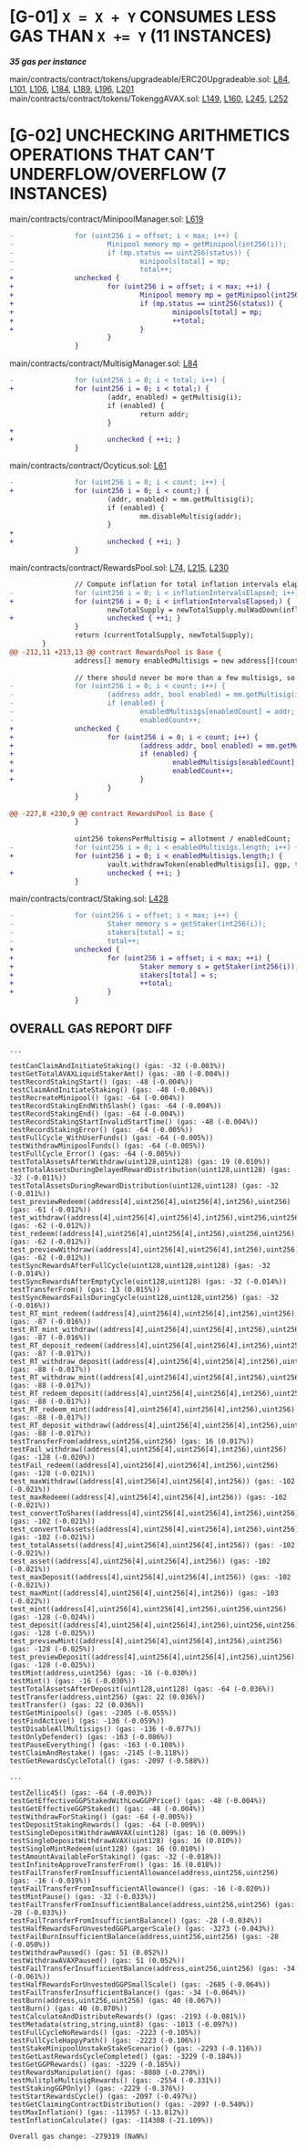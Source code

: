 # [G-01] ```X = X + Y``` CONSUMES LESS GAS THAN ```X += Y``` (11 INSTANCES)

***35 gas per instance***

main/contracts/contract/tokens/upgradeable/ERC20Upgradeable.sol: [L84](https://github.com/code-423n4/2022-12-gogopool/blob/main/contracts/contract/tokens/upgradeable/ERC20Upgradeable.sol#L84), [L101](https://github.com/code-423n4/2022-12-gogopool/blob/main/contracts/contract/tokens/upgradeable/ERC20Upgradeable.sol#L101), [L106](https://github.com/code-423n4/2022-12-gogopool/blob/main/contracts/contract/tokens/upgradeable/ERC20Upgradeable.sol#L106), [L184](https://github.com/code-423n4/2022-12-gogopool/blob/main/contracts/contract/tokens/upgradeable/ERC20Upgradeable.sol#L184), [L189](https://github.com/code-423n4/2022-12-gogopool/blob/main/contracts/contract/tokens/upgradeable/ERC20Upgradeable.sol#L189), [L196](https://github.com/code-423n4/2022-12-gogopool/blob/main/contracts/contract/tokens/upgradeable/ERC20Upgradeable.sol#L196), [L201](https://github.com/code-423n4/2022-12-gogopool/blob/main/contracts/contract/tokens/upgradeable/ERC20Upgradeable.sol#L201)
main/contracts/contract/tokens/TokenggAVAX.sol: [L149](https://github.com/code-423n4/2022-12-gogopool/blob/main/contracts/contract/tokens/TokenggAVAX.sol#L149), [L160](https://github.com/code-423n4/2022-12-gogopool/blob/main/contracts/contract/tokens/TokenggAVAX.sol#L160), [L245](https://github.com/code-423n4/2022-12-gogopool/blob/main/contracts/contract/tokens/TokenggAVAX.sol#L245), [L252](https://github.com/code-423n4/2022-12-gogopool/blob/main/contracts/contract/tokens/TokenggAVAX.sol#L252)

# [G-02] UNCHECKING ARITHMETICS OPERATIONS THAT CAN’T UNDERFLOW/OVERFLOW (7 INSTANCES)

main/contracts/contract/MinipoolManager.sol: [L619](https://github.com/code-423n4/2022-12-gogopool/blob/main/contracts/contract/MinipoolManager.sol#L619)

```diff
-               for (uint256 i = offset; i < max; i++) {
-                       Minipool memory mp = getMinipool(int256(i));
-                       if (mp.status == uint256(status)) {
-                               minipools[total] = mp;
-                               total++;
+               unchecked {
+                       for (uint256 i = offset; i < max; ++i) {
+                               Minipool memory mp = getMinipool(int256(i));
+                               if (mp.status == uint256(status)) {
+                                       minipools[total] = mp;
+                                       ++total;
+                               }
                        }
                }
```

main/contracts/contract/MultisigManager.sol: [L84](https://github.com/code-423n4/2022-12-gogopool/blob/main/contracts/contract/MultisigManager.sol#L84)

```diff
-               for (uint256 i = 0; i < total; i++) {
+               for (uint256 i = 0; i < total;) {
                        (addr, enabled) = getMultisig(i);
                        if (enabled) {
                                return addr;
                        }
+
+                       unchecked { ++i; }
                }
```

main/contracts/contract/Ocyticus.sol: [L61](https://github.com/code-423n4/2022-12-gogopool/blob/main/contracts/contract/Ocyticus.sol#L61)

```diff
-               for (uint256 i = 0; i < count; i++) {
+               for (uint256 i = 0; i < count;) {
                        (addr, enabled) = mm.getMultisig(i);
                        if (enabled) {
                                mm.disableMultisig(addr);
                        }
+
+                       unchecked { ++i; }
                }
```

main/contracts/contract/RewardsPool.sol: [L74](https://github.com/code-423n4/2022-12-gogopool/blob/main/contracts/contract/RewardsPool.sol#L74), [L215](https://github.com/code-423n4/2022-12-gogopool/blob/main/contracts/contract/RewardsPool.sol#L215), [L230](https://github.com/code-423n4/2022-12-gogopool/blob/main/contracts/contract/RewardsPool.sol#L230)

```diff
                // Compute inflation for total inflation intervals elapsed
-               for (uint256 i = 0; i < inflationIntervalsElapsed; i++) {
+               for (uint256 i = 0; i < inflationIntervalsElapsed;) {
                        newTotalSupply = newTotalSupply.mulWadDown(inflationRate);
+                       unchecked { ++i; }
                }
                return (currentTotalSupply, newTotalSupply);
        }
@@ -212,11 +213,13 @@ contract RewardsPool is Base {
                address[] memory enabledMultisigs = new address[](count);
 
                // there should never be more than a few multisigs, so a loop should be fine here
-               for (uint256 i = 0; i < count; i++) {
-                       (address addr, bool enabled) = mm.getMultisig(i);
-                       if (enabled) {
-                               enabledMultisigs[enabledCount] = addr;
-                               enabledCount++;
+               unchecked {
+                       for (uint256 i = 0; i < count; i++) {
+                               (address addr, bool enabled) = mm.getMultisig(i);
+                               if (enabled) {
+                                       enabledMultisigs[enabledCount] = addr;
+                                       enabledCount++;
+                               }
                        }
                }
 
@@ -227,8 +230,9 @@ contract RewardsPool is Base {
                }
 
                uint256 tokensPerMultisig = allotment / enabledCount;
-               for (uint256 i = 0; i < enabledMultisigs.length; i++) {
+               for (uint256 i = 0; i < enabledMultisigs.length;) {
                        vault.withdrawToken(enabledMultisigs[i], ggp, tokensPerMultisig);
+                       unchecked { ++i; }
                }
```

main/contracts/contract/Staking.sol: [L428](https://github.com/code-423n4/2022-12-gogopool/blob/main/contracts/contract/Staking.sol#L428)

```diff
-               for (uint256 i = offset; i < max; i++) {
-                       Staker memory s = getStaker(int256(i));
-                       stakers[total] = s;
-                       total++;
+               unchecked {
+                       for (uint256 i = offset; i < max; ++i) {
+                               Staker memory s = getStaker(int256(i));
+                               stakers[total] = s;
+                               ++total;
+                       }
                }
```

## OVERALL GAS REPORT DIFF

```
...

testCanClaimAndInitiateStaking() (gas: -32 (-0.003%)) 
testGetTotalAVAXLiquidStakerAmt() (gas: -80 (-0.004%)) 
testRecordStakingStart() (gas: -48 (-0.004%)) 
testClaimAndInitiateStaking() (gas: -48 (-0.004%)) 
testRecreateMinipool() (gas: -64 (-0.004%)) 
testRecordStakingEndWithSlash() (gas: -64 (-0.004%)) 
testRecordStakingEnd() (gas: -64 (-0.004%)) 
testRecordStakingStartInvalidStartTime() (gas: -48 (-0.004%)) 
testRecordStakingError() (gas: -64 (-0.005%)) 
testFullCycle_WithUserFunds() (gas: -64 (-0.005%)) 
testWithdrawMinipoolFunds() (gas: -64 (-0.005%)) 
testFullCycle_Error() (gas: -64 (-0.005%)) 
testTotalAssetsAfterWithdraw(uint128,uint128) (gas: 19 (0.010%)) 
testTotalAssetsDuringDelayedRewardDistribution(uint128,uint128) (gas: -32 (-0.011%)) 
testTotalAssetsDuringRewardDistribution(uint128,uint128) (gas: -32 (-0.011%)) 
test_previewRedeem((address[4],uint256[4],uint256[4],int256),uint256) (gas: -61 (-0.012%)) 
test_withdraw((address[4],uint256[4],uint256[4],int256),uint256,uint256) (gas: -62 (-0.012%)) 
test_redeem((address[4],uint256[4],uint256[4],int256),uint256,uint256) (gas: -62 (-0.012%)) 
test_previewWithdraw((address[4],uint256[4],uint256[4],int256),uint256) (gas: -62 (-0.012%)) 
testSyncRewardsAfterFullCycle(uint128,uint128,uint128) (gas: -32 (-0.014%)) 
testSyncRewardsAfterEmptyCycle(uint128,uint128) (gas: -32 (-0.014%)) 
testTransferFrom() (gas: 13 (0.015%)) 
testSyncRewardsFailsDuringCycle(uint128,uint128,uint256) (gas: -32 (-0.016%)) 
test_RT_mint_redeem((address[4],uint256[4],uint256[4],int256),uint256) (gas: -87 (-0.016%)) 
test_RT_mint_withdraw((address[4],uint256[4],uint256[4],int256),uint256) (gas: -87 (-0.016%)) 
test_RT_deposit_redeem((address[4],uint256[4],uint256[4],int256),uint256) (gas: -87 (-0.017%)) 
test_RT_withdraw_deposit((address[4],uint256[4],uint256[4],int256),uint256) (gas: -88 (-0.017%)) 
test_RT_withdraw_mint((address[4],uint256[4],uint256[4],int256),uint256) (gas: -88 (-0.017%)) 
test_RT_redeem_deposit((address[4],uint256[4],uint256[4],int256),uint256) (gas: -88 (-0.017%)) 
test_RT_redeem_mint((address[4],uint256[4],uint256[4],int256),uint256) (gas: -88 (-0.017%)) 
test_RT_deposit_withdraw((address[4],uint256[4],uint256[4],int256),uint256) (gas: -88 (-0.017%)) 
testTransferFrom(address,uint256,uint256) (gas: 16 (0.017%)) 
testFail_withdraw((address[4],uint256[4],uint256[4],int256),uint256) (gas: -128 (-0.020%)) 
testFail_redeem((address[4],uint256[4],uint256[4],int256),uint256) (gas: -128 (-0.021%)) 
test_maxWithdraw((address[4],uint256[4],uint256[4],int256)) (gas: -102 (-0.021%)) 
test_maxRedeem((address[4],uint256[4],uint256[4],int256)) (gas: -102 (-0.021%)) 
test_convertToShares((address[4],uint256[4],uint256[4],int256),uint256) (gas: -102 (-0.021%)) 
test_convertToAssets((address[4],uint256[4],uint256[4],int256),uint256) (gas: -102 (-0.021%)) 
test_totalAssets((address[4],uint256[4],uint256[4],int256)) (gas: -102 (-0.021%)) 
test_asset((address[4],uint256[4],uint256[4],int256)) (gas: -102 (-0.021%)) 
test_maxDeposit((address[4],uint256[4],uint256[4],int256)) (gas: -102 (-0.021%)) 
test_maxMint((address[4],uint256[4],uint256[4],int256)) (gas: -103 (-0.022%)) 
test_mint((address[4],uint256[4],uint256[4],int256),uint256,uint256) (gas: -128 (-0.024%)) 
test_deposit((address[4],uint256[4],uint256[4],int256),uint256,uint256) (gas: -128 (-0.025%)) 
test_previewMint((address[4],uint256[4],uint256[4],int256),uint256) (gas: -128 (-0.025%)) 
test_previewDeposit((address[4],uint256[4],uint256[4],int256),uint256) (gas: -128 (-0.025%)) 
testMint(address,uint256) (gas: -16 (-0.030%)) 
testMint() (gas: -16 (-0.030%)) 
testTotalAssetsAfterDeposit(uint128,uint128) (gas: -64 (-0.036%)) 
testTransfer(address,uint256) (gas: 22 (0.036%)) 
testTransfer() (gas: 22 (0.036%)) 
testGetMinipools() (gas: -2305 (-0.055%)) 
testFindActive() (gas: -136 (-0.059%)) 
testDisableAllMultisigs() (gas: -136 (-0.077%)) 
testOnlyDefender() (gas: -163 (-0.086%)) 
testPauseEverything() (gas: -163 (-0.108%)) 
testClaimAndRestake() (gas: -2145 (-0.118%)) 
testGetRewardsCycleTotal() (gas: -2097 (-0.588%)) 

...

testZellic45() (gas: -64 (-0.003%)) 
testGetEffectiveGGPStakedWithLowGGPPrice() (gas: -48 (-0.004%)) 
testGetEffectiveGGPStaked() (gas: -48 (-0.004%)) 
testWithdrawForStaking() (gas: -64 (-0.005%)) 
testDepositStakingRewards() (gas: -64 (-0.009%)) 
testSingleDepositWithdrawWAVAX(uint128) (gas: 16 (0.009%)) 
testSingleDepositWithdrawAVAX(uint128) (gas: 16 (0.010%)) 
testSingleMintRedeem(uint128) (gas: 16 (0.010%)) 
testAmountAvailableForStaking() (gas: -32 (-0.018%)) 
testInfiniteApproveTransferFrom() (gas: 16 (0.018%)) 
testFailTransferFromInsufficientAllowance(address,uint256,uint256) (gas: -16 (-0.019%)) 
testFailTransferFromInsufficientAllowance() (gas: -16 (-0.020%)) 
testMintPause() (gas: -32 (-0.033%)) 
testFailTransferFromInsufficientBalance(address,uint256,uint256) (gas: -28 (-0.033%)) 
testFailTransferFromInsufficientBalance() (gas: -28 (-0.034%)) 
testHalfRewardsForUnvestedGGPLargerScale() (gas: -3273 (-0.043%)) 
testFailBurnInsufficientBalance(address,uint256,uint256) (gas: -28 (-0.050%)) 
testWithdrawPaused() (gas: 51 (0.052%)) 
testWithdrawAVAXPaused() (gas: 51 (0.052%)) 
testFailTransferInsufficientBalance(address,uint256,uint256) (gas: -34 (-0.061%)) 
testHalfRewardsForUnvestedGGPSmallScale() (gas: -2685 (-0.064%)) 
testFailTransferInsufficientBalance() (gas: -34 (-0.064%)) 
testBurn(address,uint256,uint256) (gas: 40 (0.067%)) 
testBurn() (gas: 40 (0.070%)) 
testCalculateAndDistributeRewards() (gas: -2193 (-0.081%)) 
testMetadata(string,string,uint8) (gas: -1013 (-0.097%)) 
testFullCycleNoRewards() (gas: -2223 (-0.105%)) 
testFullCycleHappyPath() (gas: -2223 (-0.106%)) 
testStakeMinipoolUnstakeStakeScenario() (gas: -2293 (-0.116%)) 
testGetLastRewardsCycleCompleted() (gas: -3229 (-0.184%)) 
testGetGGPRewards() (gas: -3229 (-0.185%)) 
testRewardsManipulation() (gas: -8880 (-0.270%)) 
testMulitpleMultisigRewards() (gas: -2554 (-0.331%)) 
testStakingGGPOnly() (gas: -2229 (-0.376%)) 
testStartRewardsCycle() (gas: -2097 (-0.497%)) 
testGetClaimingContractDistribution() (gas: -2097 (-0.540%)) 
testMaxInflation() (gas: -113957 (-13.812%)) 
testInflationCalculate() (gas: -114308 (-21.109%)) 
```
```
Overall gas change: -279319 (NaN%)
```